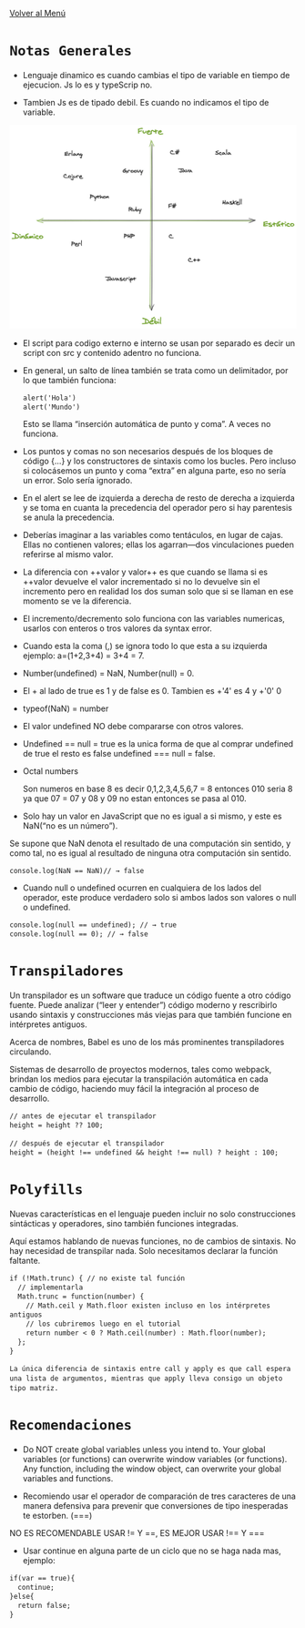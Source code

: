 [Volver al Menú](../root.md)

# `Notas Generales`

- Lenguaje dinamico es cuando cambias el tipo de variable en tiempo de ejecucion. Js lo es y typeScrip no.

- Tambien Js es de tipado debil. Es cuando no indicamos el tipo de variable.

<img src="typed.png" width="600">

- El script para codigo externo e interno se usan por separado es decir un script con src y contenido adentro no funciona.

- En general, un salto de línea también se trata como un delimitador, por lo que también funciona:

  ```
  alert('Hola')
  alert('Mundo')
  ```

  Esto se llama “inserción automática de punto y coma”. A veces no funciona.

- Los puntos y comas no son necesarios después de los bloques de código {...} y los constructores de sintaxis como los bucles. Pero incluso si colocásemos un punto y coma “extra” en alguna parte, eso no sería un error. Solo sería ignorado.

- En el alert se lee de izquierda a derecha de resto de derecha a izquierda y se toma en cuanta la precedencia del operador pero si hay parentesis se anula la precedencia.

- Deberías imaginar a las variables como tentáculos, en lugar de cajas. Ellas no contienen valores; ellas los agarran—dos vinculaciones pueden referirse al mismo valor.

- La diferencia con ++valor y valor++ es que cuando se llama si es ++valor devuelve el valor incrementado si no lo devuelve sin el incremento pero en realidad los dos suman solo que si se llaman en ese momento se ve la diferencia.

- El incremento/decremento solo funciona con las variables numericas, usarlos con enteros o tros valores da syntax error.

- Cuando esta la coma (,) se ignora todo lo que esta a su izquierda ejemplo: a=(1+2,3+4) = 3+4 = 7.

- Number(undefined) = NaN, Number(null) = 0.

- El + al lado de true es 1 y de false es 0. Tambien es +'4' es 4 y +'0' 0

- typeof(NaN) = number

- El valor undefined NO debe compararse con otros valores.

- Undefined == null = true es la unica forma de que al comprar undefined de true el resto es false undefined === null = false.

- Octal numbers

  Son numeros en base 8 es decir 0,1,2,3,4,5,6,7 = 8 entonces 010 seria 8 ya que 07 = 07 y 08 y 09 no estan entonces se pasa al 010.

- Solo hay un valor en JavaScript que no es igual a si mismo, y este es NaN(“no es un número”).

Se supone que NaN denota el resultado de una computación sin sentido, y como tal, no es igual al resultado de ninguna otra computación sin sentido.

```
console.log(NaN == NaN)// → false
```

- Cuando null o undefined ocurren en cualquiera de los lados del operador, este produce verdadero solo si ambos lados son valores o null o undefined.

```
console.log(null == undefined); // → true
console.log(null == 0); // → false
```

# `Transpiladores`

Un transpilador es un software que traduce un código fuente a otro código fuente.
Puede analizar (“leer y entender”) código moderno y rescribirlo usando sintaxis y construcciones más viejas para que también funcione en intérpretes antiguos.

Acerca de nombres, Babel es uno de los más prominentes transpiladores circulando.

Sistemas de desarrollo de proyectos modernos, tales como webpack, brindan los medios
para ejecutar la transpilación automática en cada cambio de código, haciendo muy fácil la integración al proceso de desarrollo.

```
// antes de ejecutar el transpilador
height = height ?? 100;

// después de ejecutar el transpilador
height = (height !== undefined && height !== null) ? height : 100;
```

# `Polyfills`

Nuevas características en el lenguaje pueden incluir no solo construcciones sintácticas y operadores, sino también funciones integradas.

Aquí estamos hablando de nuevas funciones, no de cambios de sintaxis. No hay necesidad de transpilar nada. Solo necesitamos declarar la función faltante.

```
if (!Math.trunc) { // no existe tal función
  // implementarla
  Math.trunc = function(number) {
    // Math.ceil y Math.floor existen incluso en los intérpretes antiguos
    // los cubriremos luego en el tutorial
    return number < 0 ? Math.ceil(number) : Math.floor(number);
  };
}
```

`La única diferencia de sintaxis entre call y apply es que call espera una lista de argumentos, mientras que apply lleva consigo un objeto tipo matriz.`

# `Recomendaciones`

- Do NOT create global variables unless you intend to.
  Your global variables (or functions) can overwrite window variables (or functions).
  Any function, including the window object, can overwrite your global variables and functions.

- Recomiendo usar el operador de comparación de tres caracteres de una manera defensiva para prevenir que conversiones de tipo inesperadas te estorben. (===)

NO ES RECOMENDABLE USAR != Y ==, ES MEJOR USAR !== Y ===

- Usar continue en alguna parte de un ciclo que no se haga nada mas, ejemplo:

```
if(var == true){
  continue;
}else{
  return false;
}
```
